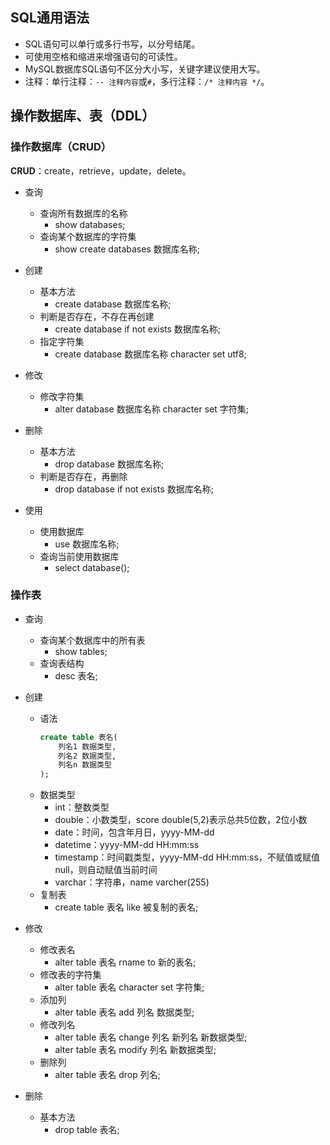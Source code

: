 ## SQL通用语法

* SQL语句可以单行或多行书写，以分号结尾。
* 可使用空格和缩进来增强语句的可读性。
* MySQL数据库SQL语句不区分大小写，关键字建议使用大写。
* 注释：单行注释：`-- 注释内容`或`#`，多行注释：`/* 注释内容 */`。

## 操作数据库、表（DDL）

### 操作数据库（CRUD）

**CRUD**：create，retrieve，update，delete。

* 查询
    * 查询所有数据库的名称
        * show databases;
    * 查询某个数据库的字符集
        * show create databases 数据库名称;


* 创建
    * 基本方法
        * create database 数据库名称;
    * 判断是否存在，不存在再创建
        * create database if not exists 数据库名称;
    * 指定字符集
        * create database 数据库名称 character set utf8;
    
* 修改
    * 修改字符集
        * alter database 数据库名称 character set 字符集;

* 删除
    * 基本方法
        * drop database 数据库名称;
    * 判断是否存在，再删除
        * drop database if not exists 数据库名称;
        
* 使用
    * 使用数据库
        * use 数据库名称;
    * 查询当前使用数据库
        * select database();
    
### 操作表

* 查询
    * 查询某个数据库中的所有表
        * show tables;
    * 查询表结构
        * desc 表名;

* 创建
    * 语法
        ```sql
        create table 表名(
            列名1 数据类型,
            列名2 数据类型,
            列名n 数据类型
        );
        ```
    * 数据类型
        * int：整数类型
        * double：小数类型，score double(5,2)表示总共5位数，2位小数
        * date：时间，包含年月日，yyyy-MM-dd
        * datetime：yyyy-MM-dd HH:mm:ss
        * timestamp：时间戳类型，yyyy-MM-dd HH:mm:ss，不赋值或赋值null，则自动赋值当前时间
        * varchar：字符串，name varcher(255)
    * 复制表
        * create table 表名 like 被复制的表名;
        
* 修改
    * 修改表名
        * alter table 表名 rname to 新的表名;
    * 修改表的字符集
        * alter table 表名 character set 字符集;
    * 添加列
        * alter table 表名 add 列名 数据类型;
    * 修改列名
        * alter table 表名 change 列名 新列名 新数据类型;
        * alter table 表名 modify 列名 新数据类型;
    * 删除列
        * alter table 表名 drop 列名;

* 删除
    * 基本方法
        * drop table 表名;

